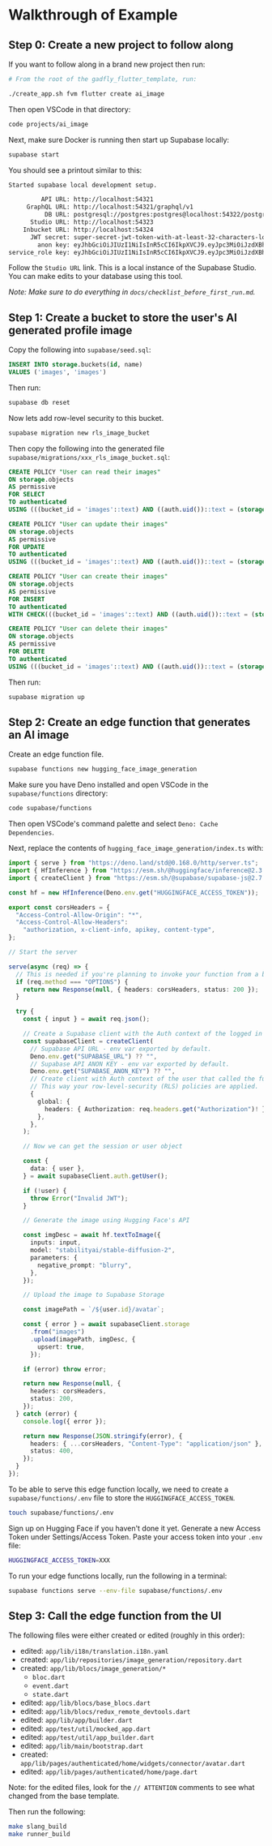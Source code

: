 # Walkthrough of Example

## Step 0: Create a new project to follow along

If you want to follow along in a brand new project then run:

```sh
# From the root of the gadfly_flutter_template, run: 

./create_app.sh fvm flutter create ai_image
```

Then open VSCode in that directory:

```sh
code projects/ai_image
```

Next, make sure Docker is running then start up Supabase locally:

```sh
supabase start
```

You should see a printout similar to this:

```sh
Started supabase local development setup.

         API URL: http://localhost:54321
     GraphQL URL: http://localhost:54321/graphql/v1
          DB URL: postgresql://postgres:postgres@localhost:54322/postgres
      Studio URL: http://localhost:54323
    Inbucket URL: http://localhost:54324
      JWT secret: super-secret-jwt-token-with-at-least-32-characters-long
        anon key: eyJhbGciOiJIUzI1NiIsInR5cCI6IkpXVCJ9.eyJpc3MiOiJzdXBhYmFzZS1kZW1vIiwicm9sZSI6ImFub24iLCJleHAiOjE5ODM4MTI5OTZ9.CRXP1A7WOeoJeXxjNni43kdQwgnWNReilDMblYTn_I0
service_role key: eyJhbGciOiJIUzI1NiIsInR5cCI6IkpXVCJ9.eyJpc3MiOiJzdXBhYmFzZS1kZW1vIiwicm9sZSI6InNlcnZpY2Vfcm9sZSIsImV4cCI6MTk4MzgxMjk5Nn0.EGIM96RAZx35lJzdJsyH-qQwv8Hdp7fsn3W0YpN81IU
```

Follow the `Studio URL` link. This is a local instance of the Supabase Studio.
You can make edits to your database using this tool.

_Note: Make sure to do everything in `docs/checklist_before_first_run.md`._

## Step 1: Create a bucket to store the user's AI generated profile image

Copy the following into `supabase/seed.sql`:

```sql
INSERT INTO storage.buckets(id, name)
VALUES ('images', 'images')
```

Then run:

```sh
supabase db reset
```

Now lets add row-level security to this bucket.

```sh
supabase migration new rls_image_bucket
```

Then copy the following into the generated file
`supabase/migrations/xxx_rls_image_bucket.sql`:

```sql
CREATE POLICY "User can read their images"
ON storage.objects
AS permissive
FOR SELECT 
TO authenticated 
USING (((bucket_id = 'images'::text) AND ((auth.uid())::text = (storage.foldername(name))[1])));

CREATE POLICY "User can update their images"
ON storage.objects
AS permissive
FOR UPDATE 
TO authenticated 
USING (((bucket_id = 'images'::text) AND ((auth.uid())::text = (storage.foldername(name))[1])));

CREATE POLICY "User can create their images"
ON storage.objects
AS permissive
FOR INSERT
TO authenticated 
WITH CHECK(((bucket_id = 'images'::text) AND ((auth.uid())::text = (storage.foldername(name))[1])));

CREATE POLICY "User can delete their images"
ON storage.objects
AS permissive
FOR DELETE 
TO authenticated 
USING (((bucket_id = 'images'::text) AND ((auth.uid())::text = (storage.foldername(name))[1])));
```

Then run:

```sh
supabase migration up
```

## Step 2: Create an edge function that generates an AI image

Create an edge function file.

```sh
supabase functions new hugging_face_image_generation
```

Make sure you have Deno installed and open VSCode in the `supabase/functions`
directory:

```sh
code supabase/functions
```

Then open VSCode's command palette and select `Deno: Cache Dependencies`.

Next, replace the contents of `hugging_face_image_generation/index.ts` with:

```typescript
import { serve } from "https://deno.land/std@0.168.0/http/server.ts";
import { HfInference } from "https://esm.sh/@huggingface/inference@2.3.2";
import { createClient } from "https://esm.sh/@supabase/supabase-js@2.7.1";

const hf = new HfInference(Deno.env.get("HUGGINGFACE_ACCESS_TOKEN"));

export const corsHeaders = {
  "Access-Control-Allow-Origin": "*",
  "Access-Control-Allow-Headers":
    "authorization, x-client-info, apikey, content-type",
};

// Start the server

serve(async (req) => {
  // This is needed if you're planning to invoke your function from a browser.
  if (req.method === "OPTIONS") {
    return new Response(null, { headers: corsHeaders, status: 200 });
  }

  try {
    const { input } = await req.json();

    // Create a Supabase client with the Auth context of the logged in user.
    const supabaseClient = createClient(
      // Supabase API URL - env var exported by default.
      Deno.env.get("SUPABASE_URL") ?? "",
      // Supabase API ANON KEY - env var exported by default.
      Deno.env.get("SUPABASE_ANON_KEY") ?? "",
      // Create client with Auth context of the user that called the function.
      // This way your row-level-security (RLS) policies are applied.
      {
        global: {
          headers: { Authorization: req.headers.get("Authorization")! },
        },
      },
    );

    // Now we can get the session or user object

    const {
      data: { user },
    } = await supabaseClient.auth.getUser();

    if (!user) {
      throw Error("Invalid JWT");
    }

    // Generate the image using Hugging Face's API

    const imgDesc = await hf.textToImage({
      inputs: input,
      model: "stabilityai/stable-diffusion-2",
      parameters: {
        negative_prompt: "blurry",
      },
    });

    // Upload the image to Supabase Storage

    const imagePath = `/${user.id}/avatar`;

    const { error } = await supabaseClient.storage
      .from("images")
      .upload(imagePath, imgDesc, {
        upsert: true,
      });

    if (error) throw error;

    return new Response(null, {
      headers: corsHeaders,
      status: 200,
    });
  } catch (error) {
    console.log({ error });

    return new Response(JSON.stringify(error), {
      headers: { ...corsHeaders, "Content-Type": "application/json" },
      status: 400,
    });
  }
});
```

To be able to serve this edge function locally, we need to create a
`supabase/functions/.env` file to store the `HUGGINGFACE_ACCESS_TOKEN`.

```sh
touch supabase/functions/.env
```

Sign up on Hugging Face if you haven't done it yet. Generate a new Access Token
under Settings/Access Token. Paste your access token into your `.env` file:

```sh
HUGGINGFACE_ACCESS_TOKEN=XXX
```

To run your edge functions locally, run the following in a terminal:

```sh
supabase functions serve --env-file supabase/functions/.env
```

## Step 3: Call the edge function from the UI

The following files were either created or edited (roughly in this order):

- edited: `app/lib/i18n/translation.i18n.yaml`
- created: `app/lib/repositories/image_generation/repository.dart`
- created: `app/lib/blocs/image_generation/*`
  - `bloc.dart`
  - `event.dart`
  - `state.dart`
- edited: `app/lib/blocs/base_blocs.dart`
- edited: `app/lib/blocs/redux_remote_devtools.dart`
- edited: `app/lib/app/builder.dart`
- edited: `app/test/util/mocked_app.dart`
- edited: `app/test/util/app_builder.dart`
- edited: `app/lib/main/bootstrap.dart`
- created: `app/lib/pages/authenticated/home/widgets/connector/avatar.dart`
- edited: `app/lib/pages/authenticated/home/page.dart`

Note: for the edited files, look for the `// ATTENTION` comments to see what
changed from the base template.

Then run the following:

```sh
make slang_build
make runner_build
```
